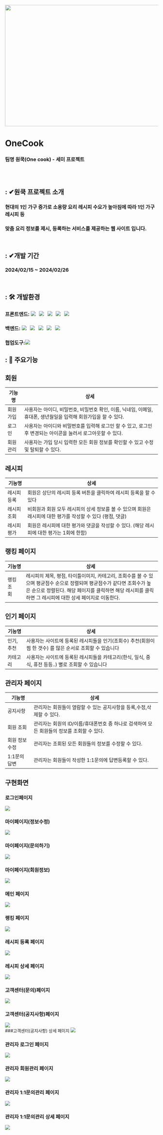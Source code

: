 <img src="https://github.com/2311PublicDataWebApp/OneCook/assets/134207283/f961848e-e3ef-4c32-921c-80363be1de46" width="1450px" height="400px"></img> <br/>
# OneCook
### 팀명 원쿡(One cook) - 세미 프로젝트
<br><br>

## : ✔원쿡  프로젝트 소개
### 현대의 1인 가구 증가로 소용량 요리 레시피 수요가 높아짐에 따라 1인 가구 레시피 등 
### 맞춤 요리 정보를 제시, 등록하는 서비스를 제공하는 웹 사이트 입니다.
<br>


## : ✔개발 기간
### 2024/02/15 ~ 2024/02/26
<br>

## : 🛠️ 개발환경
### 프론트엔드: <img src="https://img.shields.io/badge/HTML5-E34F26?style=flat&logo=HTML5&logoColor=white">&nbsp;&nbsp;&nbsp;<img src="https://img.shields.io/badge/CSS3-1572B6?style=flat&logo=CSS3&logoColor=white">&nbsp;&nbsp;&nbsp;<img src="https://img.shields.io/badge/JavaScript-F7DF1E?style=flat&logo=JavaScript&logoColor=white">&nbsp;&nbsp;&nbsp;<img src="https://img.shields.io/badge/jQuery-0769AD?style=flat&logo=jQuery&logoColor=white">&nbsp;&nbsp;&nbsp;<img src="https://img.shields.io/badge/Bootstrap-7952B3?style=flat&logo=Bootstrap&logoColor=white">
### 백엔드: <img src="https://img.shields.io/badge/Apache%20Tomcat-F8DC75?style=flat&logo=Apache%20Tomcat&logoColor=white">&nbsp;&nbsp;&nbsp;<img src="https://img.shields.io/badge/Mybatis-000000?style=flat&logo=Mybatis&logoColor=white">&nbsp;&nbsp;&nbsp;<img src="https://img.shields.io/badge/spring-6DB33F?style=flat&logo=Spring&logoColor=white">&nbsp;&nbsp;&nbsp;<img src="https://img.shields.io/badge/JAVA-4682B4?style=flat&logo=JAVA&logoColor=white">&nbsp;&nbsp;&nbsp;<img src="https://img.shields.io/badge/Oracle-F80000?style=flat&logo=Oracle&logoColor=white"> 
### 협업도구:<img src="https://img.shields.io/badge/GitHub-181717?style=flat&logo=GitHub&logoColor=white">


## : 💭 주요기능
## 회원
기능명 | 상세
-------|-----
회원가입 | 사용자는 아이디, 비밀번호, 비밀번호 확인, 이름, 닉네임, 이메일, 휴대폰, 생년월일을 입력해 회원가입을 할 수 있다.
로그인 | 사용자는 아이디와 비밀번호를 입력해 로그인 할 수 있고, 로그인 후 변경되는 아이콘을 눌러서 로그아웃할 수 있다.
회원관리 | 사용자는 가입 당시 입력한 모든 회원 정보를 확인할 수 있고 수정 및 탈퇴할 수 있다.

## 레시피 
기능명 | 상세
-------|----- 
레시피 등록 | 회원은 상단의 레시피 등록 버튼을 클릭하여 레시피 등록을 할 수 있다
레시피 조회 | 비회원과 회원 모두 레시피의 상세 정보를 볼 수 있으며 회원은 레시피에 대한 평가를 작성할 수 있다 (평점, 댓글)
레시피 평가 | 회원은 레시피에 대한 평가와 댓글을 작성할 수 있다. (해당 레시피에 대한 평가는 1회에 한함)

## 랭킹 페이지
기능명 | 상세
-------|-----
랭킹 조회&nbsp;&nbsp;&nbsp;&nbsp; | 레시피의 제목, 평점, 타이틀이미지, 카테고리, 조회수를 볼 수 있으며 평균점수 순으로 정렬되며 평균점수가 같다면 조회수가 높은 순으로 정렬된다. 해당 페이지를 클릭하면  해당 레시피를 클릭하면 그 레시피에 대한 상세 페이지로 이동한다.

## 인기 페이지
기능명 | 상세
-------|-----
인기, 추천 | 사용자는 사이트에 등록된 레시피들을 인기(조회수) 추천(회원이 찜 한 갯수) 를 많은 순서로 조회할 수 있습니다
카테고리 | 사용자는 사이트에 등록된 레시피들을 카테고리(한식, 일식, 중식, 퓨전 등등..) 별로 조회할 수 있습니다

## 관리자 페이지
기능명 | 상세
-------|-----
공지사항  | 관리자는 회원들이 열람할 수 있는 공지사항을 등록,수정,삭제할 수 있다.
회원 조회  | 관리자는 회원의 ID/이름/휴대폰번호 중 하나로 검색하여 모든 회원들의 정보를 조회할 수 있다.
회원 정보 수정  | 관리자는 조회된 모든 회원들의 정보를 수정할 수 있다.
1:1문의 답변  | 관리자는 회원들이 작성한 1:1문의에 답변등록할 수 있다.

## 구현화면
### 로그인페이지
<img src="https://github.com/2311PublicDataWebApp/OneCook/assets/134207283/70a82a40-5a29-4add-b097-9313ab57ee5d"></img> <br/>
### 마이페이지(정보수정)
<img src="https://github.com/2311PublicDataWebApp/OneCook/assets/134207283/220e1718-3632-4ab4-b47f-eb0fd85341db"></img> <br/>
### 마이페이지(문의하기)
<img src="https://github.com/2311PublicDataWebApp/OneCook/assets/134207283/1b90374d-a157-4142-9669-3337d6f1de6b"></img> <br/>
### 마이페이지(회원정보)
<img src="https://github.com/2311PublicDataWebApp/OneCook/assets/134207283/2a474749-247c-4dc9-aab6-e2ce22f24768"></img> <br/>
### 메인 페이지
<img src="https://github.com/2311PublicDataWebApp/OneCook/assets/134207283/c4c57bb9-620f-4875-ba70-02121a9b0bd9"></img> <br/>
### 랭킹 페이지
<img src="https://github.com/2311PublicDataWebApp/OneCook/assets/134207283/fd7fd44d-2b67-41a5-adaf-29199338157f"></img> <br/>
### 레시피 등록 페이지
<img src="https://github.com/2311PublicDataWebApp/OneCook/assets/134207283/914abd6b-546a-47a4-b65b-ea048cc5af47"></img> <br/>
### 레시피 상세 페이지
<img src="https://github.com/2311PublicDataWebApp/OneCook/assets/134207283/702e025c-d225-42f1-bc06-241dbdbfe37c"></img> <br/>
### 고객센터(문의)페이지
<img src="https://github.com/2311PublicDataWebApp/OneCook/assets/134207283/8c4992d0-5211-426a-a046-d1728475caf1"></img> <br/>
### 고객센터(공지사항)페이지
<img src="https://github.com/2311PublicDataWebApp/OneCook/assets/134207283/4bab93f0-725a-4129-bedf-73f11efead9e"></img> <br/>
###고객센터(공지사항) 상세 페이지
<img src="https://github.com/2311PublicDataWebApp/OneCook/assets/134207283/29f8ca72-8263-49c2-8e65-f05a7dca0032"></img> <br/>

### 관리자 로그인 페이지
<img src="https://github.com/2311PublicDataWebApp/OneCook/assets/134207283/2c387e04-42fc-4fa3-be3a-72a8e6dc8393"></img> <br/>
### 관리자 회원관리 페이지
<img src="https://github.com/2311PublicDataWebApp/OneCook/assets/134207283/4e1b4c2e-6b94-4e7c-8b2c-0334bc8097ce"></img> <br/>
### 관리자 1:1문의관리 페이지
<img 
src="https://github.com/2311PublicDataWebApp/OneCook/assets/134207283/1726dc11-a197-4f5b-869b-b89c56b037a2"></img> <br/>
### 관리자 1:1문의관리 상세 페이지
<img 
src="https://github.com/2311PublicDataWebApp/OneCook/assets/134207283/b4d1887e-0644-46b9-98f3-f72c891db1dd"></img> <br/>
